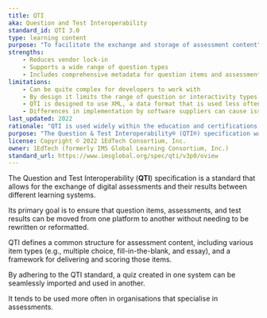```yaml
---
title: QTI
aka: Question and Test Interoperability
standard_id: QTI 3.0
type: learning content
purpose: "To facilitate the exchange and storage of assessment content"
strengths:
    - Reduces vendor lock-in
    - Supports a wide range of question types
    - Includes comprehensive metadata for question items and assessments
limitations:
    - Can be quite complex for developers to work with
    - By design it limits the range of question or interactivity types available to assessment designers
    - QTI is designed to use XML, a data format that is used less often these days
    - Differences in implementation by software suppliers can cause issues
last_updated: 2022
rationale: "QTI is used widely within the education and certifications markets"
purpose: "The Question & Test Interoperability® (QTI®) specification was created to facilitate the exchange and storage of assessment content."
license: Copyright © 2022 1EdTech Consortium, Inc.
owner: 1EdTech (formerly IMS Global Learning Consortium, Inc.)
standard_url: https://www.imsglobal.org/spec/qti/v3p0/oview
---
```

The Question and Test Interoperability (**QTI**) specification is a standard that allows for the exchange of digital assessments and their results between different learning systems. 

Its primary goal is to ensure that question items, assessments, and test results can be moved from one platform to another without needing to be rewritten or reformatted.

QTI defines a common structure for assessment content, including various item types (e.g., multiple choice, fill-in-the-blank, and essay), and a framework for delivering and scoring those items.

By adhering to the QTI standard, a quiz created in one system can be seamlessly imported and used in another.

It tends to be used more often in organisations that specialise in assessments.